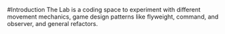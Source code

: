 #Introduction
The Lab is a coding space to experiment with different movement mechanics, game design patterns like flyweight, command, and observer, and general refactors. 
